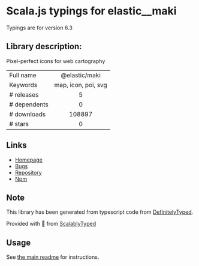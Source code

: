 
# Scala.js typings for elastic__maki

Typings are for version 6.3

## Library description:
Pixel-perfect icons for web cartography

|                    |                 |
| ------------------ | :-------------: |
| Full name          | @elastic/maki |
| Keywords           | map, icon, poi, svg |
| # releases         | 5 |
| # dependents       | 0 |
| # downloads        | 108897 |
| # stars            | 0 |

## Links
- [Homepage](https://github.com/elastic/maki)
- [Bugs](https://github.com/elastic/maki/issues)
- [Repository](https://github.com/elastic/maki)
- [Npm](https://www.npmjs.com/package/%40elastic%2Fmaki)
    


## Note
This library has been generated from typescript code from [DefinitelyTyped](https://definitelytyped.org).

Provided with :purple_heart: from [ScalablyTyped](https://github.com/oyvindberg/ScalablyTyped)

## Usage
See [the main readme](../../readme.md) for instructions.


